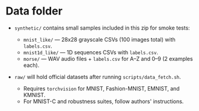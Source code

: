 # Data folder

- `synthetic/` contains small samples included in this zip for smoke tests:
  - `mnist_like/` — 28x28 grayscale CSVs (100 images total) with `labels.csv`.
  - `mnist1d_like/` — 1D sequences CSVs with `labels.csv`.
  - `morse/` — WAV audio files + `labels.csv` for A–Z and 0–9 (2 examples each).

- `raw/` will hold official datasets after running `scripts/data_fetch.sh`.
  - Requires `torchvision` for MNIST, Fashion-MNIST, EMNIST, and KMNIST.
  - For MNIST-C and robustness suites, follow authors' instructions.
